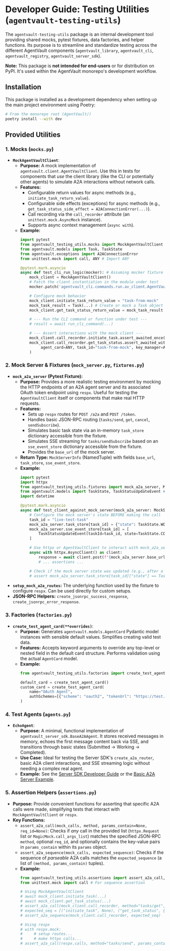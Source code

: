 # Developer Guide: Testing Utilities (`agentvault-testing-utils`)

The `agentvault-testing-utils` package is an internal development tool providing shared mocks, pytest fixtures, data factories, and helper functions. Its purpose is to streamline and standardize testing across the different AgentVault components (`agentvault_library`, `agentvault_cli`, `agentvault_registry`, `agentvault_server_sdk`).

**Note:** This package is **not intended for end-users** or for distribution on PyPI. It's used within the AgentVault monorepo's development workflow.

## Installation

This package is installed as a development dependency when setting up the main project environment using Poetry:

```bash
# From the monorepo root (AgentVault/)
poetry install --with dev
```

## Provided Utilities

### 1. Mocks (`mocks.py`)

*   **`MockAgentVaultClient`**:
    *   **Purpose:** A mock implementation of `agentvault.client.AgentVaultClient`. Use this in tests for components that *use* the client library (like the CLI or potentially other agents) to simulate A2A interactions without network calls.
    *   **Features:**
        *   Configurable return values for async methods (e.g., `initiate_task_return_value`).
        *   Configurable side effects (exceptions) for async methods (e.g., `get_task_status_side_effect = A2AConnectionError(...)`).
        *   Call recording via the `call_recorder` attribute (an `unittest.mock.AsyncMock` instance).
        *   Supports async context management (`async with`).
    *   **Example:**
        ```python
        import pytest
        from agentvault_testing_utils.mocks import MockAgentVaultClient
        from agentvault.models import Task, TaskState
        from agentvault.exceptions import A2AConnectionError
        from unittest.mock import call, ANY # Import ANY

        @pytest.mark.asyncio
        async def test_cli_run_logic(mocker): # Assuming mocker fixture
            mock_client = MockAgentVaultClient()
            # Patch the client instantiation in the module under test
            mocker.patch('agentvault_cli.commands.run.av_client.AgentVaultClient', return_value=mock_client)

            # Configure mock behavior
            mock_client.initiate_task_return_value = "task-from-mock"
            mock_task_result = Task(...) # Create or mock a Task object
            mock_client.get_task_status_return_value = mock_task_result

            # --- Run the CLI command or function under test ---
            # result = await run_cli_command(...)

            # --- Assert interactions with the mock client ---
            mock_client.call_recorder.initiate_task.assert_awaited_once()
            mock_client.call_recorder.get_task_status.assert_awaited_with(
                 agent_card=ANY, task_id="task-from-mock", key_manager=ANY
            )
        ```

### 2. Mock Server & Fixtures (`mock_server.py`, `fixtures.py`)

*   **`mock_a2a_server` (Pytest Fixture):**
    *   **Purpose:** Provides a more realistic testing environment by mocking the HTTP endpoints of an A2A agent server and its associated OAuth token endpoint using `respx`. Useful for testing the `AgentVaultClient` itself or components that make real HTTP requests.
    *   **Features:**
        *   Sets up `respx` routes for `POST /a2a` and `POST /token`.
        *   Handles basic JSON-RPC routing (`tasks/send`, `get`, `cancel`, `sendSubscribe`).
        *   Simulates basic task state via an in-memory `task_store` dictionary accessible from the fixture.
        *   Simulates SSE streaming for `tasks/sendSubscribe` based on an `sse_event_store` dictionary accessible from the fixture.
        *   Provides the `base_url` of the mock server.
    *   **Return Type:** `MockServerInfo` (NamedTuple) with fields `base_url`, `task_store`, `sse_event_store`.
    *   **Example:**
        ```python
        import pytest
        import httpx
        from agentvault_testing_utils.fixtures import mock_a2a_server, MockServerInfo
        from agentvault.models import TaskState, TaskStatusUpdateEvent # Example event
        import datetime

        @pytest.mark.asyncio
        async def test_client_against_mock_server(mock_a2a_server: MockServerInfo):
            # Configure the mock server's state BEFORE making the call
            task_id = "live-test-task"
            mock_a2a_server.task_store[task_id] = {"state": TaskState.WORKING}
            mock_a2a_server.sse_event_store[task_id] = [
                TaskStatusUpdateEvent(taskId=task_id, state=TaskState.COMPLETED, timestamp=datetime.datetime.now(datetime.timezone.utc))
            ]

            # Use httpx or AgentVaultClient to interact with mock_a2a_server.base_url
            async with httpx.AsyncClient() as client:
                response = await client.post(f"{mock_a2a_server.base_url}/a2a", json={...})
                # ... assertions ...

            # Check if the mock server state was updated (e.g., after a cancel call)
            # assert mock_a2a_server.task_store[task_id]["state"] == TaskState.CANCELED
        ```
*   **`setup_mock_a2a_routes`:** The underlying function used by the fixture to configure `respx`. Can be used directly for custom setups.
*   **JSON-RPC Helpers:** `create_jsonrpc_success_response`, `create_jsonrpc_error_response`.

### 3. Factories (`factories.py`)

*   **`create_test_agent_card(**overrides)`**:
    *   **Purpose:** Generates `agentvault.models.AgentCard` Pydantic model instances with sensible default values. Simplifies creating valid test data.
    *   **Features:** Accepts keyword arguments to override any top-level or nested field in the default card structure. Performs validation using the actual `AgentCard` model.
    *   **Example:**
        ```python
        from agentvault_testing_utils.factories import create_test_agent_card

        default_card = create_test_agent_card()
        custom_card = create_test_agent_card(
            name="OAuth Agent",
            authSchemes=[{"scheme": "oauth2", "tokenUrl": "https://test.com/token"}]
        )
        ```

### 4. Test Agents (`agents.py`)

*   **`EchoAgent`**:
    *   **Purpose:** A minimal, functional implementation of `agentvault_server_sdk.BaseA2AAgent`. It stores received messages in memory, echoes the first message content back via SSE, and transitions through basic states (Submitted -> Working -> Completed).
    *   **Use Case:** Ideal for testing the Server SDK's `create_a2a_router`, basic A2A client interactions, and SSE streaming logic without needing a complex real agent.
    *   **Example:** See the [Server SDK Developer Guide](server_sdk.md) or the [Basic A2A Server Example](../examples.md).

### 5. Assertion Helpers (`assertions.py`)

*   **Purpose:** Provide convenient functions for asserting that specific A2A calls were made, simplifying tests that interact with `MockAgentVaultClient` or `respx`.
*   **Key Functions:**
    *   `assert_a2a_call(mock_calls, method, params_contain=None, req_id=None)`: Checks if *any* call in the provided list (`httpx.Request` list or `MagicMock.call_args_list`) matches the specified JSON-RPC `method`, optional `req_id`, and optionally contains the key-value pairs in `params_contain` within its `params` object.
    *   `assert_a2a_sequence(mock_calls, expected_sequence)`: Checks if the sequence of *parseable* A2A calls matches the `expected_sequence` (a list of `(method, params_contain)` tuples).
    *   **Example:**
        ```python
        from agentvault_testing_utils.assertions import assert_a2a_call, assert_a2a_sequence
        from unittest.mock import call # For sequence assertion

        # Using MockAgentVaultClient
        # await mock_client.initiate_task(...)
        # await mock_client.get_task_status(...)
        # assert_a2a_call(mock_client.call_recorder, method="tasks/get", params_contain={"id": "task-id"})
        # expected_seq = [("initiate_task", None), ("get_task_status", {"task_id": "task-id"})] # Note: Uses method name for mock recorder
        # assert_a2a_sequence(mock_client.call_recorder, expected_seq)

        # Using respx
        # with respx.mock:
        #     # setup routes...
        #     # make httpx calls...
        # assert_a2a_call(respx.calls, method="tasks/send", params_contain={"message": {"role": "user"}})
        ```
